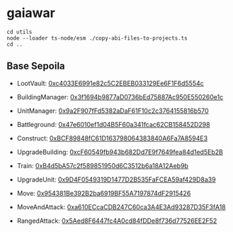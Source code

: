 # gaiawar

```
cd utils
node --loader ts-node/esm ./copy-abi-files-to-projects.ts
cd ..
```

## Base Sepoila

- LootVault:
  [0xc4033E6991e82c5C2EBEB033129Ee6F1F6d5554c](https://sepolia.basescan.org/address/0xc4033E6991e82c5C2EBEB033129Ee6F1F6d5554c)

- BuildingManager:
  [0x3f1694b9877aD0736bEd75887Ac950E550260e1c](https://sepolia.basescan.org/address/0x3f1694b9877aD0736bEd75887Ac950E550260e1c)

- UnitManager:
  [0x9a2F907fFd5382aDaF61F10c2c3764155816b570](https://sepolia.basescan.org/address/0x9a2F907fFd5382aDaF61F10c2c3764155816b570)

- Battleground:
  [0x47e6010ef1d04B5F60a341fcac62CB158452D298](https://sepolia.basescan.org/address/0x47e6010ef1d04B5F60a341fcac62CB158452D298)

- Construct:
  [0xBCF89848fC61D163798064383840A6Fa7A8594E3](https://sepolia.basescan.org/address/0xBCF89848fC61D163798064383840A6Fa7A8594E3)

- UpgradeBuilding:
  [0xcF60549fb943b682Dd7E9f7649fea84d1ed5Eb2B](https://sepolia.basescan.org/address/0xcF60549fb943b682Dd7E9f7649fea84d1ed5Eb2B)

- Train:
  [0xB4d5bA57c2f589851950d6C3512b6a18A12Aeb9b](https://sepolia.basescan.org/address/0xB4d5bA57c2f589851950d6C3512b6a18A12Aeb9b)

- UpgradeUnit:
  [0x9D4F0549319D1477D2B535FaFCEA59af429D8a39](https://sepolia.basescan.org/address/0x9D4F0549319D1477D2B535FaFCEA59af429D8a39)

- Move:
  [0x954381Be392B2ba6919BF55A7197874dF2915426](https://sepolia.basescan.org/address/0x954381Be392B2ba6919BF55A7197874dF2915426)

- MoveAndAttack:
  [0xa610ECcaCDB247C60ca3A4E3Ad93287D35F3fA18](https://sepolia.basescan.org/address/0xa610ECcaCDB247C60ca3A4E3Ad93287D35F3fA18)

- RangedAttack:
  [0x5Aed8F6447fc4A0cd84fDDe8f736d77526EE2F52](https://sepolia.basescan.org/address/0x5Aed8F6447fc4A0cd84fDDe8f736d77526EE2F52)
